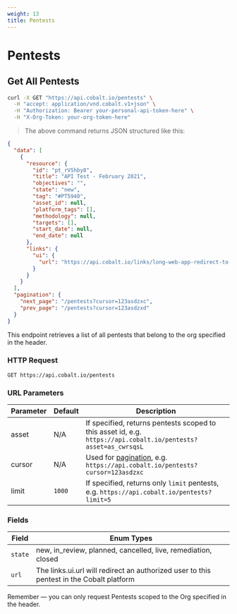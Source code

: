 ```yaml
---
weight: 13
title: Pentests
---
```


# Pentests

## Get All Pentests

```sh
curl -X GET "https://api.cobalt.io/pentests" \
  -H "accept: application/vnd.cobalt.v1+json" \
  -H "Authorization: Bearer your-personal-api-token-here" \
  -H "X-Org-Token: your-org-token-here"
```

> The above command returns JSON structured like this:

```json
{
  "data": [
    {
      "resource": {
        "id": "pt_rVShby8",
        "title": "API Test - February 2021",
        "objectives": "",
        "state": "new",
        "tag": "#PT5940",
        "asset_id": null,
        "platform_tags": [],
        "methodology": null,
        "targets": [],
        "start_date": null,
        "end_date": null
      },
      "links": {
        "ui": {
          "url": "https://api.cobalt.io/links/long-web-app-redirect-to-this-pentest"
        }
      }
    }
  ],
  "pagination": {
    "next_page": "/pentests?cursor=123asdzxc",
    "prev_page": "/pentests?cursor=123asdzxd"
  }
}
```

This endpoint retrieves a list of all pentests that belong to the org specified in the header.

### HTTP Request

`GET https://api.cobalt.io/pentests`

### URL Parameters

| Parameter | Default | Description                                                                                                    |
|-----------|---------|----------------------------------------------------------------------------------------------------------------|
| asset     | N/A     | If specified, returns pentests scoped to this asset id, e.g. `https://api.cobalt.io/pentests?asset=as_cwrsqsL` |
| cursor    | N/A     | Used for [pagination](#pagination), e.g. `https://api.cobalt.io/pentests?cursor=123asdzxc`                     |
| limit     | `1000`  | If specified, returns only `limit` pentests, e.g. `https://api.cobalt.io/pentests?limit=5`                     |

### Fields

Field     | Enum Types
--------- | -----------
`state`   | new, in_review, planned, cancelled, live, remediation, closed
`url`     | The links.ui.url will redirect an authorized user to this pentest in the Cobalt platform

<aside class="success">
Remember — you can only request Pentests scoped to the Org specified in the header.
</aside>

